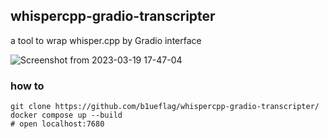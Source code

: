 ## whispercpp-gradio-transcripter

a tool to wrap whisper.cpp by Gradio interface

![Screenshot from 2023-03-19 17-47-04](https://user-images.githubusercontent.com/92382173/226164004-1ec4080c-0cee-44e2-bed3-02e472294a81.png)

### how to

```shell
git clone https://github.com/b1ueflag/whispercpp-gradio-transcripter/
docker compose up --build
# open localhost:7680
```
